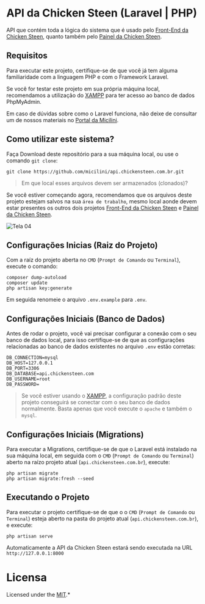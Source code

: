 # API da Chicken Steen (Laravel | PHP)

API que contém toda a lógica do sistema que é usado pelo [Front-End da Chicken Steen](https://github.com/micilini/Chicken-Steen), quanto também pelo [Painel da Chicken Steen](https://github.com/micilini/painel.chickensteen.com.br).

## Requisitos

Para executar este projeto, certifique-se de que você já tem alguma familiaridade com a linguagem PHP e com o Framework Laravel.

Se você for testar este projeto em sua própria máquina local, recomendamos a utilização do [XAMPP](https://www.apachefriends.org/pt_br/index.html) para ter acesso ao banco de dados PhpMyAdmin.

Em caso de dúvidas sobre como o Laravel funciona, não deixe de consultar um de nossos materiais no [Portal da Micilini](https://micilini.com/conteudos/php/laravel-parte-1).

## Como utilizar este sistema?

Faça Download deste repositório para a sua máquina local, ou use o comando ```git clone```:

```
git clone https://github.com/micilini/api.chickensteen.com.br.git
```

> Em que local esses arquivos devem ser armazenados (clonados)?

Se você estiver começando agora, recomendamos que os arquivos deste projeto estejam salvos na sua ```área de trabalho```, mesmo local aonde devem estar presentes os outros dois projetos [Front-End da Chicken Steen](https://github.com/micilini/Chicken-Steen) e [Painel da Chicken Steen](https://github.com/micilini/painel.chickensteen.com.br).

![Tela 04](http://chickensteen.com.br/assets/images/telas/tela-04.png)

## Configurações Inicias (Raiz do Projeto)

Com a raíz do projeto aberta no ```CMD``` (```Prompt de Comando``` ou ```Terminal```), execute o comando:

```
composer dump-autoload
composer update
php artisan key:generate
```

Em seguida renomeie o arquivo ```.env.example``` para ```.env```.

## Configurações Iniciais (Banco de Dados)

Antes de rodar o projeto, você vai precisar configurar a conexão com o seu banco de dados local, para isso certifique-se de que as configurações relacionadas ao banco de dados existentes no arquivo ```.env``` estão corretas:

```
DB_CONNECTION=mysql
DB_HOST=127.0.0.1
DB_PORT=3306
DB_DATABASE=api.chickensteen.com
DB_USERNAME=root
DB_PASSWORD=
```

> Se você estiver usando o [XAMPP](https://www.apachefriends.org/pt_br/index.html), a configuração padrão deste projeto conseguirá se conectar com o seu banco de dados normalmente. Basta apenas que você execute o ```apache``` e também o ```mysql```.

## Configurações Iniciais (Migrations)

Para executar a Migrations, certifique-se de que o Laravel está instalado na sua máquina local, em seguida com o ```CMD``` (```Prompt de Comando``` ou ```Terminal```) aberto na raízo projeto atual (```api.chickensteen.com.br```), execute:

```
php artisan migrate
php artisan migrate:fresh --seed
```

## Executando o Projeto

Para executar o projeto certifique-se de que o  o ```CMD``` (```Prompt de Comando``` ou ```Terminal```) esteja aberto na pasta do projeto atual (```api.chickensteen.com.br```), e execute:

```
php artisan serve
```

Automaticamente a API da Chicken Steen estará sendo executada na URL  ```http://127.0.0.1:8000```

# Licensa

Licensed under the [MIT](https://github.com/git/git-scm.com/blob/main/MIT-LICENSE.txt).*
